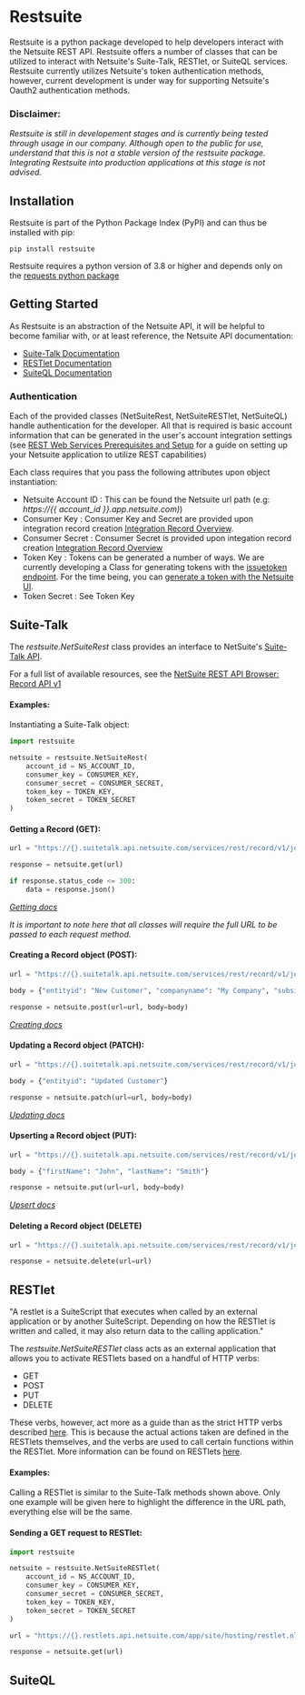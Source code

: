 # Restsuite

Restsuite is a python package developed to help developers interact with the Netsuite REST API. Restsuite offers a number of classes that can be utilized to interact with Netsuite's Suite-Talk, RESTlet, or SuiteQL services. Restsuite currently utilizes Netsuite's token authentication methods, however, current development is under way for supporting Netsuite's Oauth2 authentication methods. 

### Disclaimer:  

*Restsuite is still in developement stages and is currently being tested through usage in our company. Although open to the public for use, understand that this is not a stable version of the restsuite package. Integrating Restsuite into production applications at this stage is not advised.*

## Installation

Restsuite is part of the Python Package Index (PyPI) and can thus be installed with pip:

```
pip install restsuite
```

Restsuite requires a python version of 3.8 or higher and depends only on the [requests python package](https://requests.readthedocs.io/en/latest/) 


## Getting Started

As Restsuite is an abstraction of the Netsuite API, it will be helpful to become familiar with, or at least reference, the Netsuite API documentation:

- [Suite-Talk Documentation](https://docs.oracle.com/en/cloud/saas/netsuite/ns-online-help/chapter_1540391670.html)
- [RESTlet Documentation](https://docs.oracle.com/en/cloud/saas/netsuite/ns-online-help/section_N2970701.html)
- [SuiteQL Documentation](https://docs.oracle.com/en/cloud/saas/netsuite/ns-online-help/section_156257770590.html)

### Authentication

Each of the provided classes (NetSuiteRest, NetSuiteRESTlet, NetSuiteQL) handle authentication for the developer. All that is required is basic account information that can be generated in the user's account integration settings (see [REST Web Services Prerequisites and Setup](https://docs.oracle.com/en/cloud/saas/netsuite/ns-online-help/section_1544787084.html) for a guide on setting up your Netsuite application to utilize REST capabilities)

Each class requires that you pass the following attributes upon object instantiation:
- Netsuite Account ID : This can be found the Netsuite url path (e.g: *https://{{ account_id }}.app.netsuite.com)*)
- Consumer Key : Consumer Key and Secret are provided upon integration record creation [Integration Record Overview](https://docs.oracle.com/en/cloud/saas/netsuite/ns-online-help/section_4389727047.html).
- Consumer Secret : Consumer Secret is provided upon integation record creation [Integration Record Overview](https://docs.oracle.com/en/cloud/saas/netsuite/ns-online-help/section_4389727047.html)
- Token Key : Tokens can be generated a number of ways. We are currently developing a Class for generating tokens with the [issuetoken endpoint](https://docs.oracle.com/en/cloud/saas/netsuite/ns-online-help/chapter_157017286140.html). For the time being, you can [generate a token with the Netsuite UI](https://docs.oracle.com/en/cloud/saas/netsuite/ns-online-help/bridgehead_4254081947.html).
- Token Secret : See Token Key


## Suite-Talk

The *restsuite.NetSuiteRest* class provides an interface to NetSuite's [Suite-Talk API](https://docs.oracle.com/en/cloud/saas/netsuite/ns-online-help/chapter_1540391670.html). 

For a full list of available resources, see the [NetSuite REST API Browser: Record API v1](https://system.netsuite.com/help/helpcenter/en_US/APIs/REST_API_Browser/record/v1/2022.2/index.html)

#### Examples:

Instantiating a Suite-Talk object:
```python
import restsuite

netsuite = restsuite.NetSuiteRest(
    account_id = NS_ACCOUNT_ID,
    consumer_key = CONSUMER_KEY,
    consumer_secret = CONSUMER_SECRET,
    token_key = TOKEN_KEY,
    token_secret = TOKEN_SECRET
)
```

#### Getting a Record (GET):
```python
url = "https://{}.suitetalk.api.netsuite.com/services/rest/record/v1/job".format(NS_ACCOUNT_ID)

response = netsuite.get(url)

if response.status_code <= 300:
    data = response.json()
```
*[Getting docs]()*

*It is important to note here that all classes will require the full URL to be passed to each request method.*

#### Creating a Record object (POST):
```python
url = "https://{}.suitetalk.api.netsuite.com/services/rest/record/v1/job/12345".format(NS_ACCOUNT_ID)

body = {"entityid": "New Customer", "companyname": "My Company", "subsidiary": {"id": "1"}}

response = netsuite.post(url=url, body=body)
```
*[Creating docs](https://docs.oracle.com/en/cloud/saas/netsuite/ns-online-help/section_1545141395.html)*

#### Updating a Record object (PATCH):
```python
url = "https://{}.suitetalk.api.netsuite.com/services/rest/record/v1/job/12345".format(NS_ACCOUNT_ID)

body = {"entityid": "Updated Customer"}

response = netsuite.patch(url=url, body=body)
```
*[Updating docs](https://docs.oracle.com/en/cloud/saas/netsuite/ns-online-help/section_1545142173.html)*

#### Upserting a Record object (PUT):
```python
url = "https://{}.suitetalk.api.netsuite.com/services/rest/record/v1/job/12345".format(NS_ACCOUNT_ID)

body = {"firstName": "John", "lastName": "Smith"}

response = netsuite.put(url=url, body=body)
```
*[Upsert docs](https://docs.oracle.com/en/cloud/saas/netsuite/ns-online-help/section_156335203191.html)*

#### Deleting a Record object (DELETE)
```python
url = "https://{}.suitetalk.api.netsuite.com/services/rest/record/v1/job/12345".format(NS_ACCOUNT_ID)

response = netsuite.delete(url=url)
```

## RESTlet

"A restlet is a SuiteScript that executes when called by an external application or by another SuiteScript. Depending on how the RESTlet is written and called, it may also return data to the calling application."

The *restsuite.NetSuiteRESTlet* class acts as an external application that allows you to activate RESTlets based on a handful of HTTP verbs:

- GET
- POST
- PUT
- DELETE

These verbs, however, act more as a guide than as the strict HTTP verbs described [here](https://www.w3schools.in/http/http-request-methods). This is because the actual actions taken are defined in the RESTlets themselves, and the verbs are used to call certain functions within the RESTlet. More information can be found on RESTlets [here](https://docs.oracle.com/en/cloud/saas/netsuite/ns-online-help/section_N2970701.html).

#### Examples:

Calling a RESTlet is similar to the Suite-Talk methods shown above. Only one example will be given here to highlight the difference in the URL path, everything else will be the same.

#### Sending a GET request to RESTlet:
```python
import restsuite

netsuite = restsuite.NetSuiteRESTlet(
    account_id = NS_ACCOUNT_ID,
    consumer_key = CONSUMER_KEY,
    consumer_secret = CONSUMER_SECRET,
    token_key = TOKEN_KEY,
    token_secret = TOKEN_SECRET
)

url = "https://{}.restlets.api.netsuite.com/app/site/hosting/restlet.nl?script={}&deploy={}".format(NS_ACCOUNT_ID, SCRIPT_ID, DEPLOYMENT_ID)

response = netsuite.get(url)
```

## SuiteQL
